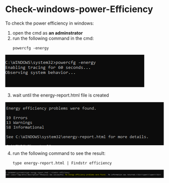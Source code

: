 # Check-windows-power-Efficiency

To check the power efficiency in windows:

1. open the cmd as <b>an adminstrator</b>
2. run the following command in the cmd:
	```
	powercfg -energy
	```
	
![Stage](stage0.PNG)
	
3. wait until the energy-report.html file is created
	
![Stage](stage1.PNG)

4. run the following command to see the result:
	```
	type energy-report.html | Findstr efficiency
	```
![Result](Result.png)
